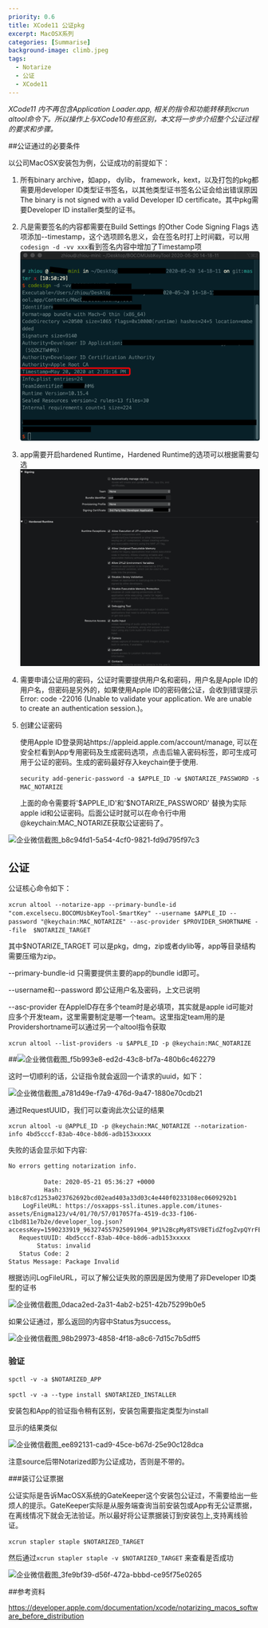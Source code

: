 ```yaml
---
priority: 0.6
title: XCode11 公证pkg
excerpt: MacOSX系列
categories: [Summarise]
background-image: climb.jpeg
tags:
  - Notarize
  - 公证
  - XCode11
---
```


*XCode11 内不再包含Application Loader.app, 相关的指令和功能转移到xcrun altool命令下。所以操作上与XCode10有些区别，本文将一步步介绍整个公证过程的要求和步骤。*

##公证通过的必要条件

以公司MacOSX安装包为例，公证成功的前提如下：

1. 所有binary archive，如app， dylib， framework，kext，以及打包的pkg都需要用developer ID类型证书签名，以其他类型证书签名公证会给出错误原因The binary is not signed with a valid Developer ID certificate。其中pkg需要Developer ID installer类型的证书。
2. 凡是需要签名的内容都需要在Build Settings 的Other Code Signing Flags 选项添加--timestamp，这个选项顾名思义，会在签名时打上时间戳，可以用```codesign -d -vv xxx```看到签名内容中增加了Timestamp项![企业微信截图_54705905-c76f-43aa-80d7-c2ba73dd6fd7](../assets/img/topic/企业微信截图_54705905-c76f-43aa-80d7-c2ba73dd6fd7.png)

3. app需要开启hardened Runtime，Hardened Runtime的选项可以根据需要勾选![企业微信截图_e148fcd9-4379-4bed-8d15-04b294b768c3](../assets/img/topic/企业微信截图_e148fcd9-4379-4bed-8d15-04b294b768c3.png)

4. 需要申请公证用的密码，公证时需要提供用户名和密码，用户名是Apple ID的用户名，但密码是另外的，如果使用Apple ID的密码做公证，会收到错误提示Error: code -22016 (Unable to validate your application. We are unable to create an authentication session.)。

5. 创建公证密码

   使用Apple ID登录网站https://appleid.apple.com/account/manage, 可以在安全栏看到App专用密码及生成密码选项，点击后输入密码标签，即可生成可用于公证的密码。生成的密码最好存入keychain便于使用.

   ```security add-generic-password -a $APPLE_ID -w $NOTARIZE_PASSWORD -s MAC_NOTARIZE```

   上面的命令需要将'$APPLE_ID'和'\$NOTARIZE_PASSWORD' 替换为实际apple id和公证密码。后面公证时就可以在命令行中用@keychain:MAC_NOTARIZE获取公证密码了。

![企业微信截图_b8c94fd1-5a54-4cf0-9821-fd9d795f97c3](../assets/img/topic/企业微信截图_b8c94fd1-5a54-4cf0-9821-fd9d795f97c3.png)

## 公证

公证核心命令如下：

```xcrun altool --notarize-app --primary-bundle-id "com.excelsecu.BOCOMUsbKeyTool-SmartKey" --username $APPLE_ID --password "@keychain:MAC_NOTARIZE" --asc-provider $PROVIDER_SHORTNAME --file  $NOTARIZE_TARGET```

其中$NOTARIZE_TARGET 可以是pkg，dmg，zip或者dylib等，app等目录结构需要压缩为zip。

--primary-bundle-id 只需要提供主要的app的bundle id即可。

--username和--password 即公证用户名及密码，上文已说明

--asc-provider 在AppleID存在多个team时是必填项，其实就是apple id可能对应多个开发team，这里需要制定是哪一个team。这里指定team用的是Providershortname可以通过另一个altool指令获取

```xcrun altool --list-providers -u $APPLE_ID -p @keychain:MAC_NOTARIZE```

##![企业微信截图_f5b993e8-ed2d-43c8-bf7a-480b6c462279](../assets/img/topic/企业微信截图_f5b993e8-ed2d-43c8-bf7a-480b6c462279.png)

这时一切顺利的话，公证指令就会返回一个请求的uuid，如下：

![企业微信截图_a781d49e-f7a9-476d-9a47-1880e70cdb21](../assets/img/topic/企业微信截图_a781d49e-f7a9-476d-9a47-1880e70cdb21.png)

通过RequestUUID，我们可以查询此次公证的结果

```
xcrun altool -u @APPLE_ID -p @keychain:MAC_NOTARIZE --notarization-info 4bd5cccf-83ab-40ce-b8d6-adb153xxxxx
```

失败的话会显示如下内容:

```
No errors getting notarization info.

          Date: 2020-05-21 05:36:27 +0000
          Hash: b18c87cd1253a023762692bcd02ead403a33d03c4e440f0233108ec0609292b1
    LogFileURL: https://osxapps-ssl.itunes.apple.com/itunes-assets/Enigma123/v4/01/70/57/017057fa-4519-dc33-f106-c1bd811e7b2e/developer_log.json?accessKey=1590233919_963274557925091904_9P1%2BcpMy8TSVBETidZfogZvpQYrFEdD9AnIRqXdu3ITBFlpAlc3Mw1%2F8OItwGh8HXnrkXizARlFCiJbCMYe3ZhQit%2FKEXCxrVtKa9zPEvYBAAt5xsSlBoilRNcK%2BsnzUNwYCs9iP7qxSpzJce%2BcwskknuH7nBXXXXXXXXXXXXXX
   RequestUUID: 4bd5cccf-83ab-40ce-b8d6-adb153xxxxx
        Status: invalid
   Status Code: 2
Status Message: Package Invalid
```

根据访问LogFileURL，可以了解公证失败的原因是因为使用了非Developer ID类型的证书

![企业微信截图_0daca2ed-2a31-4ab2-b251-42b75299b0e5](../assets/img/topic/企业微信截图_0daca2ed-2a31-4ab2-b251-42b75299b0e5.png)

如果公证通过，那么返回的内容中Status为success。

![企业微信截图_98b29973-4858-4f18-a8c6-7d15c7b5dff5](../assets/img/topic/企业微信截图_98b29973-4858-4f18-a8c6-7d15c7b5dff5.png)

### 验证

```spctl -v -a $NOTARIZED_APP```

```spctl -v -a --type install $NOTARIZED_INSTALLER```

安装包和App的验证指令稍有区别，安装包需要指定类型为install

显示的结果类似

![企业微信截图_ee892131-cad9-45ce-b67d-25e90c128dca](../assets/img/topic/企业微信截图_ee892131-cad9-45ce-b67d-25e90c128dca.png)

注意source后带Notarized即为公证成功，否则是不带的。



###装订公证票据

公证实际是告诉MacOSX系统的GateKeeper这个安装包公证过，不需要给出一些烦人的提示。GateKeeper实际是从服务端查询当前安装包或App有无公证票据，在离线情况下就会无法验证。所以最好将公证票据装订到安装包上,支持离线验证。

```xcrun stapler staple $NOTARIZED_TARGET```

然后通过```xcrun stapler staple -v $NOTARIZED_TARGET``` 来查看是否成功

![企业微信截图_3fe9bf39-d56f-472a-bbbd-ce95f75e0265](../assets/img/topic/企业微信截图_3fe9bf39-d56f-472a-bbbd-ce95f75e0265.png)



##参考资料

https://developer.apple.com/documentation/xcode/notarizing_macos_software_before_distribution